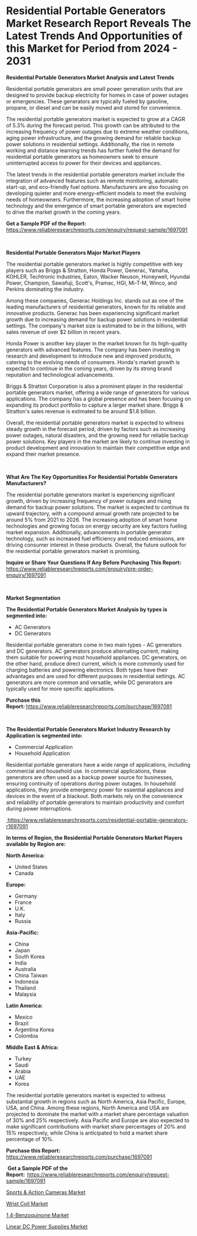 <p><h1>Residential Portable Generators Market Research Report Reveals The Latest Trends And Opportunities of this Market for Period from 2024 - 2031</h1></p><p><strong>Residential Portable Generators Market Analysis and Latest Trends</strong></p>
<p><p>Residential portable generators are small power generation units that are designed to provide backup electricity for homes in case of power outages or emergencies. These generators are typically fueled by gasoline, propane, or diesel and can be easily moved and stored for convenience.</p><p>The residential portable generators market is expected to grow at a CAGR of 5.3% during the forecast period. This growth can be attributed to the increasing frequency of power outages due to extreme weather conditions, aging power infrastructure, and the growing demand for reliable backup power solutions in residential settings. Additionally, the rise in remote working and distance learning trends has further fueled the demand for residential portable generators as homeowners seek to ensure uninterrupted access to power for their devices and appliances.</p><p>The latest trends in the residential portable generators market include the integration of advanced features such as remote monitoring, automatic start-up, and eco-friendly fuel options. Manufacturers are also focusing on developing quieter and more energy-efficient models to meet the evolving needs of homeowners. Furthermore, the increasing adoption of smart home technology and the emergence of smart portable generators are expected to drive the market growth in the coming years.</p></p>
<p><strong>Get a Sample PDF of the Report:&nbsp;</strong> <a href="https://www.reliableresearchreports.com/enquiry/request-sample/1697091">https://www.reliableresearchreports.com/enquiry/request-sample/1697091</a></p>
<p>&nbsp;</p>
<p><strong>Residential Portable Generators Major Market Players</strong></p>
<p><p>The residential portable generators market is highly competitive with key players such as Briggs & Stratton, Honda Power, Generac, Yamaha, KOHLER, Techtronic Industries, Eaton, Wacker Neuson, Honeywell, Hyundai Power, Champion, Sawafuji, Scott's, Pramac, HGI, Mi-T-M, Winco, and Perkins dominating the industry. </p><p>Among these companies, Generac Holdings Inc. stands out as one of the leading manufacturers of residential generators, known for its reliable and innovative products. Generac has been experiencing significant market growth due to increasing demand for backup power solutions in residential settings. The company's market size is estimated to be in the billions, with sales revenue of over $2 billion in recent years.</p><p>Honda Power is another key player in the market known for its high-quality generators with advanced features. The company has been investing in research and development to introduce new and improved products, catering to the evolving needs of consumers. Honda's market growth is expected to continue in the coming years, driven by its strong brand reputation and technological advancements.</p><p>Briggs & Stratton Corporation is also a prominent player in the residential portable generators market, offering a wide range of generators for various applications. The company has a global presence and has been focusing on expanding its product portfolio to capture a larger market share. Briggs & Stratton's sales revenue is estimated to be around $1.8 billion.</p><p>Overall, the residential portable generators market is expected to witness steady growth in the forecast period, driven by factors such as increasing power outages, natural disasters, and the growing need for reliable backup power solutions. Key players in the market are likely to continue investing in product development and innovation to maintain their competitive edge and expand their market presence.</p></p>
<p>&nbsp;</p>
<p><strong>What Are The Key Opportunities For Residential Portable Generators Manufacturers?</strong></p>
<p><p>The residential portable generators market is experiencing significant growth, driven by increasing frequency of power outages and rising demand for backup power solutions. The market is expected to continue its upward trajectory, with a compound annual growth rate projected to be around 5% from 2021 to 2026. The increasing adoption of smart home technologies and growing focus on energy security are key factors fueling market expansion. Additionally, advancements in portable generator technology, such as increased fuel efficiency and reduced emissions, are driving consumer interest in these products. Overall, the future outlook for the residential portable generators market is promising.</p></p>
<p><strong>Inquire or Share Your Questions If Any Before Purchasing This Report:</strong> <a href="https://www.reliableresearchreports.com/enquiry/pre-order-enquiry/1697091">https://www.reliableresearchreports.com/enquiry/pre-order-enquiry/1697091</a></p>
<p>&nbsp;</p>
<p><strong>Market Segmentation</strong></p>
<p><strong>The Residential Portable Generators Market Analysis by types is segmented into:</strong></p>
<p><ul><li>AC Generators</li><li>DC Generators</li></ul></p>
<p><p>Residential portable generators come in two main types - AC generators and DC generators. AC generators produce alternating current, making them suitable for powering most household appliances. DC generators, on the other hand, produce direct current, which is more commonly used for charging batteries and powering electronics. Both types have their advantages and are used for different purposes in residential settings. AC generators are more common and versatile, while DC generators are typically used for more specific applications.</p></p>
<p><strong>Purchase this Report:&nbsp;</strong><a href="https://www.reliableresearchreports.com/purchase/1697091">https://www.reliableresearchreports.com/purchase/1697091</a></p>
<p>&nbsp;</p>
<p><strong>The Residential Portable Generators Market Industry Research by Application is segmented into:</strong></p>
<p><ul><li>Commercial Application</li><li>Household Application</li></ul></p>
<p><p>Residential portable generators have a wide range of applications, including commercial and household use. In commercial applications, these generators are often used as a backup power source for businesses, ensuring continuity of operations during power outages. In household applications, they provide emergency power for essential appliances and devices in the event of a blackout. Both markets rely on the convenience and reliability of portable generators to maintain productivity and comfort during power interruptions.</p></p>
<p><a href="https://www.reliableresearchreports.com/residential-portable-generators-r1697091">&nbsp;https://www.reliableresearchreports.com/residential-portable-generators-r1697091</a></p>
<p><strong>In terms of Region, the Residential Portable Generators Market Players available by Region are:</strong></p>
<p>
    <p> <strong> North America: </strong>
        <ul>
            <li>United States</li>
            <li>Canada</li>
        </ul>
        </p> 
    <p> <strong> Europe: </strong>
        <ul>
            <li>Germany</li>
            <li>France</li>
            <li>U.K.</li>
            <li>Italy</li>
            <li>Russia</li>
        </ul>
        </p> 
    <p> <strong> Asia-Pacific: </strong>
        <ul>
            <li>China</li>
            <li>Japan</li>
            <li>South Korea</li>
            <li>India</li>
            <li>Australia</li>
            <li>China Taiwan</li>
            <li>Indonesia</li>
            <li>Thailand</li>
            <li>Malaysia</li>
        </ul>
        </p> 
    <p> <strong> Latin America: </strong>
        <ul>
            <li>Mexico</li>
            <li>Brazil</li>
            <li>Argentina Korea</li>
            <li>Colombia</li>
        </ul>
        </p> 
    <p> <strong> Middle East & Africa: </strong>
        <ul>
            <li>Turkey</li>
            <li>Saudi</li>
            <li>Arabia</li>
            <li>UAE</li>
            <li>Korea</li>
        </ul>
    </p>
    </p>
<p><p>The residential portable generators market is expected to witness substantial growth in regions such as North America, Asia Pacific, Europe, USA, and China. Among these regions, North America and USA are projected to dominate the market with a market share percentage valuation of 30% and 25% respectively. Asia Pacific and Europe are also expected to make significant contributions with market share percentages of 20% and 15% respectively, while China is anticipated to hold a market share percentage of 10%.</p></p>
<p><strong>Purchase this Report: </strong><a href="https://www.reliableresearchreports.com/purchase/1697091">https://www.reliableresearchreports.com/purchase/1697091</a></p>
<p>&nbsp;<strong>Get a Sample PDF of the Report:&nbsp;&nbsp;</strong><a href="https://www.reliableresearchreports.com/enquiry/request-sample/1697091">https://www.reliableresearchreports.com/enquiry/request-sample/1697091</a></p>
<p><strong></strong></p>
<p><p><a href="https://github.com/SashaBeier2023/Market-Research-Report-List-1/blob/main/sports-action-cameras-market.md">Sports & Action Cameras Market</a></p><p><a href="https://www.linkedin.com/pulse/wrist-coil-market-size-trends-complete-industry-overview-2024-nrh9e">Wrist Coil Market</a></p><p><a href="https://github.com/ashman753/Market-Research-Report-List-1/blob/main/14-benzoquinone-market.md">1,4-Benzoquinone Market</a></p><p><a href="https://www.linkedin.com/pulse/linear-dc-power-supplies-market-report-reveals-latest-trends-growth-nxqze">Linear DC Power Supplies Market</a></p></p>
